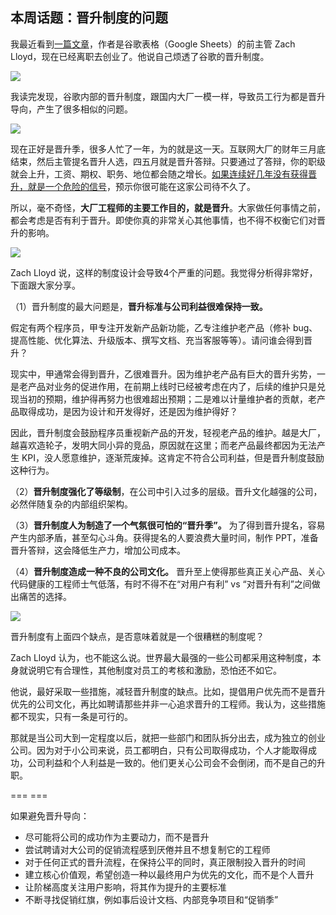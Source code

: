 ## 本周话题：晋升制度的问题

我最近看到[一篇文章](https://www.warp.dev/blog/problems-with-promotion-oriented-cultures)，作者是谷歌表格（Google Sheets）的前主管 Zach Lloyd，现在已经离职去创业了。他说自己烦透了谷歌的晋升制度。

![](https://cdn.beekka.com/blogimg/asset/202205/bg2022052405.jpg)

我读完发现，谷歌内部的晋升制度，跟国内大厂一模一样，导致员工行为都是晋升导向，产生了很多相似的问题。

![](https://cdn.beekka.com/blogimg/asset/202205/bg2022052210.webp)

现在正好是晋升季，很多人忙了一年，为的就是这一天。互联网大厂的财年三月底结束，然后主管提名晋升人选，四五月就是晋升答辩。只要通过了答辩，你的职级就会上升，工资、期权、职务、地位都会随之增长。<ins>如果连续好几年没有获得晋升，就是一个危险的信号</ins>，预示你很可能在这家公司待不久了。

所以，毫不奇怪，**大厂工程师的主要工作目的，就是晋升**。大家做任何事情之前，都会考虑是否有利于晋升。即使你真的非常关心其他事情，也不得不权衡它们对晋升的影响。

![](https://cdn.beekka.com/blogimg/asset/202205/bg2022052211.webp)

Zach Lloyd 说，这样的制度设计会导致4个严重的问题。我觉得分析得非常好，下面跟大家分享。

（1）晋升制度的最大问题是，**晋升标准与公司利益很难保持一致。**

假定有两个程序员，甲专注开发新产品新功能，乙专注维护老产品（修补 bug、提高性能、优化算法、升级版本、撰写文档、充当客服等等）。请问谁会得到晋升？

现实中，甲通常会得到晋升，乙很难晋升。因为维护老产品有巨大的晋升劣势，一是老产品对业务的促进作用，在前期上线时已经被考虑在内了，后续的维护只是兑现当初的预期，维护得再努力也很难超出预期；二是难以计量维护者的贡献，老产品取得成功，是因为设计和开发得好，还是因为维护得好？

因此，晋升制度会鼓励程序员重视新产品的开发，轻视老产品的维护。越是大厂，越喜欢造轮子，发明大同小异的竞品，原因就在这里；而老产品最终都因为无法产生 KPI，没人愿意维护，逐渐荒废掉。这肯定不符合公司利益，但是晋升制度鼓励这种行为。

（2）**晋升制度强化了等级制**，在公司中引入过多的层级。晋升文化越强的公司，必然伴随复杂的内部组织架构。

（3）**晋升制度人为制造了一个气氛很可怕的“晋升季”。** 为了得到晋升提名，容易产生内部矛盾，甚至勾心斗角。获得提名的人要浪费大量时间，制作 PPT，准备晋升答辩，这会降低生产力，增加公司成本。

（4）**晋升制度造成一种不良的公司文化。** 晋升至上使得那些真正关心产品、关心代码健康的工程师士气低落，有时不得不在“对用户有利” vs “对晋升有利”之间做出痛苦的选择。

![](https://cdn.beekka.com/blogimg/asset/202205/bg2022052406.jpg)

晋升制度有上面四个缺点，是否意味着就是一个很糟糕的制度呢？

Zach Lloyd 认为，也不能这么说。世界最大最强的一些公司都采用这种制度，本身就说明它有合理性，其他制度对员工的考核和激励，恐怕还不如它。

他说，最好采取一些措施，减轻晋升制度的缺点。比如，提倡用户优先而不是晋升优先的公司文化，再比如聘请那些并非一心追求晋升的工程师。我认为，这些措施都不现实，只有一条是可行的。

那就是当公司大到一定程度以后，就把一些部门和团队拆分出去，成为独立的创业公司。因为对于小公司来说，员工都明白，只有公司取得成功，个人才能取得成功，公司利益和个人利益是一致的。他们更关心公司会不会倒闭，而不是自己的升职。

=== ===

如果避免晋升导向：

- 尽可能将公司的成功作为主要动力，而不是晋升
- 尝试聘请对大公司的促销流程感到厌倦并且不想复制它的工程师
- 对于任何正式的晋升流程，在保持公平的同时，真正限制投入晋升的时间
- 建立核心价值观，希望创造一种以最终用户为优先的文化，而不是个人晋升
- 让阶梯高度关注用户影响，将其作为提升的主要标准
- 不断寻找促销红旗，例如事后设计文档、内部竞争项目和“促销季”